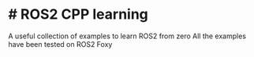 # # ROS2 CPP learning
A useful collection of examples to learn ROS2 from zero
All the examples have been tested on ROS2 Foxy

